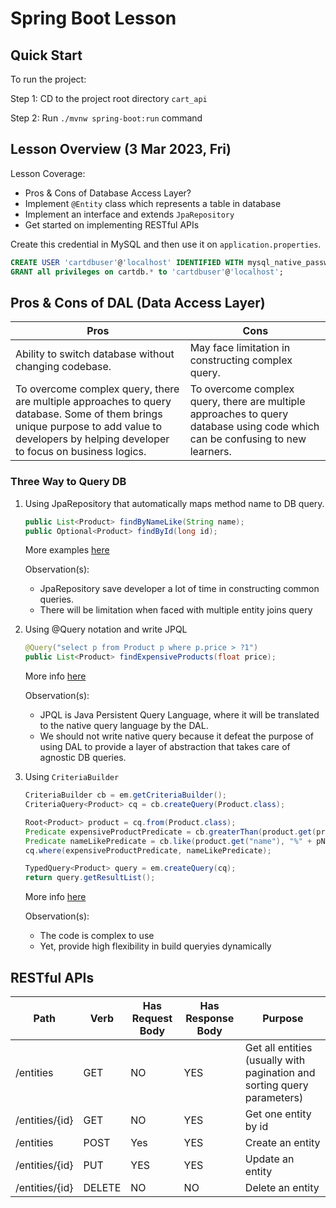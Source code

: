 # Spring Boot Lesson

## Quick Start

To run the project:

Step 1: CD to the project root directory `cart_api`

Step 2: Run `./mvnw spring-boot:run` command

## Lesson Overview (3 Mar 2023, Fri)

Lesson Coverage:

- Pros & Cons of Database Access Layer?
- Implement `@Entity` class which represents a table in database
- Implement an interface and extends `JpaRepository`
- Get started on implementing RESTful APIs

Create this credential in MySQL and then use it on `application.properties`.
```sql
CREATE USER 'cartdbuser'@'localhost' IDENTIFIED WITH mysql_native_password BY 'cartdbpass';
GRANT all privileges on cartdb.* to 'cartdbuser'@'localhost';
```

## Pros & Cons of DAL (Data Access Layer)

|Pros|Cons|
|-|-|
|Ability to switch database without changing codebase.|May face limitation in constructing complex query.|
|To overcome complex query, there are multiple approaches to query database. Some of them brings unique purpose to add value to developers by helping developer to focus on business logics.|To overcome complex query, there are multiple approaches to query database using code which can be confusing to new learners.|

### Three Way to Query DB

1. Using JpaRepository that automatically maps method name to DB query.
    ```java
    public List<Product> findByNameLike(String name); 
    public Optional<Product> findById(long id);
    ```
    More examples [here](https://javatute.com/jpa/how-to-write-custom-method-in-repository-in-spring-data-jpa/)

    Observation(s):
    - JpaRepository save developer a lot of time in constructing common queries.
    - There will be limitation when faced with multiple entity joins query


2. Using @Query notation and write JPQL
    ```java
    @Query("select p from Product p where p.price > ?1")
    public List<Product> findExpensiveProducts(float price);
    ```
    More info [here](https://www.baeldung.com/spring-data-jpa-query)

    Observation(s):
    - JPQL is Java Persistent Query Language, where it will be translated to the native query language by the DAL.
    - We should not write native query because it defeat the purpose of using DAL to provide a layer of abstraction that takes care of agnostic DB queries.


3. Using `CriteriaBuilder`
    ```java
    CriteriaBuilder cb = em.getCriteriaBuilder();
    CriteriaQuery<Product> cq = cb.createQuery(Product.class);

    Root<Product> product = cq.from(Product.class);
    Predicate expensiveProductPredicate = cb.greaterThan(product.get(price));
    Predicate nameLikePredicate = cb.like(product.get("name"), "%" + pName + "%");
    cq.where(expensiveProductPredicate, nameLikePredicate);

    TypedQuery<Product> query = em.createQuery(cq);
    return query.getResultList();
    ```
    More info [here](https://www.baeldung.com/spring-data-criteria-queries)

    Observation(s):
    - The code is complex to use
    - Yet, provide high flexibility in build queryies dynamically

## RESTful APIs

|Path|Verb|Has Request Body|Has Response Body|Purpose|
|-|-|-|-|-|
|/entities|GET|NO|YES|Get all entities (usually with pagination and sorting query parameters)|
|/entities/{id}|GET|NO|YES|Get one entity by id|
|/entities|POST|Yes|YES|Create an entity|
|/entities/{id}|PUT|YES|YES|Update an entity|
|/entities/{id}|DELETE|NO|NO|Delete an entity|